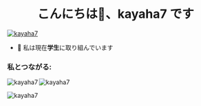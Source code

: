 <h1 align="center">こんにちは👋、kayaha7 です</h1>
<!-- <p align="left"> <img src="https://komarev.com/ghpvc/?username=kayaha7&label=Profile%20views&color =0e75b6&style=flat" alt="kayaha7" /> </p> -->

<p align="left"> <a href="https://github.com/ryo-ma/github-profile-trophy"><img src="https://github-profile-trophy.vercel.app/?username=kayaha7" alt="kayaha7" /></a> </p>

- 🔭 私は現在**学生**に取り組んでいます

<h3 align="left">私とつながる:</h3>
<p align="left">
</p>

<p><img align="left" src="https://github-readme-stats.vercel.app/api/top-langs?username=kayaha7&show_icons=true&locale=en&layout=compact" alt="kayaha7" /></p>

<p> <img align="center" src="https://github-readme-stats.vercel.app/api?username=kayaha7&show_icons=true&locale=en" alt="kayaha7" /></p>

<p><img align="center" src="https://github-readme-streak-stats.herokuapp.com/?user=kayaha7&" alt="kayaha7" /></p>
